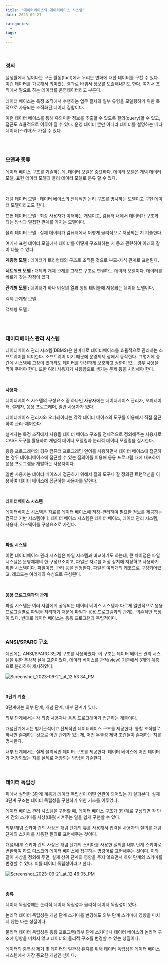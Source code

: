 ```yaml
---
title: "데이터베이스와 데이터베이스 시스템"
date: 2023-09-21

categories:
  - 
tags:
  -
---
```



<br>

### **정의**

실생활에서 일어나는 모든 활동(fact)에서 우리는 변화에 대한 데이터를 구할 수 있다. 이런 데이터를 가공해서 의미있는 결과로 바꿔서 정보를 도출해내기도 한다. 여기서 조직에서 필요로 하는 데이터를 운영데이터라고 부른다.

데이터 베이스는 특정 조직에서 수행하는 업무 절차의 일부 유형을 모델링하기 위한 목적으로 사용되는 조직화된 데이터 집합이다. 

이런 데이터 베이스를 통해 유의미한 정보를 추출할 수 있도록 질의(query)할 수 있고, 접근도 효율적으로 이루어 질 수 있다. 운영 데이터 뿐만 아니라 데이터를 설명하는 메타 데이터(스키마)도 가질 수 있다. 

<br>
<br>

### **모델과** **종류**

데이터 베이스 구조를 기술하는데, 데이터 모델은 중요하다. 데이터 모델은 개념 데이터 모델, 표현 데이터 모델과 물리 데이터 모델로 분류 할 수 있다.

<br>

개념 데이터 모델 : 데이터 베이스의 전체적인 논리 구조를 명시하는 모델이고 구현 데이터 모델이라고도 한다.

표현 데이터 모델 : 최종 사용자가 이해하는 개념이고, 컴퓨터 내에서 데이터가 구조화 되는 방식과 밀접한 관계를 가지는 모델이다.

물리 데이터 모델 : 실제 데이터가 컴퓨터에서 어떻게 물리적으로 저장되는 지 기술한다.

여기서 표현 데이터 모델에서 데이터를 어떻게 구조화하는 지 등과 관련하여 아래와 같이 나눌 수 있다.

**계층형 모델** : 데이터가 트리형태의 구조로 조직된 것으로 부모-자식 관계로 표현된다.

**네트워크 모델 :** 개체와 개체 관계를 그래프 구조로 연결하는 데이터 모델이다. 데이터를 빠르게 찾는 장점이 있다.

**관계형 모델 :** 데이터가 하나 이상의 열과 행의 테이블에 저장되는 데이터 모델이다.

객체 관계형 모델 : 

객체형 모델 : 

<br>
<br>


### 데이터베이스 관리 시스템

데이터베이스 관리 시스템(DBMS)은 한마디로 데이터베이스를 효율적으로 관리하는 소프트웨어를 의미한다. 소프트웨어 이기 때문에 운영체제 상에서 동작한다. 그렇기에 중간에 시스템에 고장이 있더라도 데이터를 안전하게 보호하고 권한이 없는 경우 사용을 막아 주어야 한다. 또한 여러 사용자가 사용함으로 생기는 문제 등을 처리해야 한다.

<br>

**사용자**

데이터베이스 시스템의 구성요소 중 하나인 사용자에는 데이터베이스 관리자, 오퍼레이터, 설계자, 응용 프로그래머, 일반 사용자가 있다. 

데이터베이스 관리자와 오퍼레이터는 각각 데이터 베이스의 도구를 이용해서 직접 접근하여 관리-제어한다. 

설계자는 특정 조직에서 사용될 데이터 베이스 구조를 전체적으로 정의해주는 사용자로 CASE 도구를 활용하여 개념적 데이터 모델링과 논리적 데이터 모델링을 실시한다.

응용 프로그래머의 경우 컴퓨터 프로그래밍 언어를 사용하면서 데이터 베이스에 접근하는 경우 데이터베이스에 접근할 수 있는 질의어를 이용해 응용 프로그램 내에 내포하여 응용 프로그램을 개발하는 사용자이다.

일반 사용자는 데이터 베이스에 접근하기 위해서 질의 도구나 잘 정의된 트랜잭션을 이용하여 데이터 베이스에 접근하는 사용자를 말한다.


<br>

**데이터베이스 시스템**

데이터베이스 시스템은 자료를 데이터 베이스에 저장-관리하며 필요한 정보를 제공하는 컴퓨터 기반 시스템이다. 데이터 베이스 시스템은 데이터 베이스, 데이터 관리 시스템, 사용자, 하드웨어를 구성요소로 가진다.

<br>

**파일 시스템**

이런 데이터베이스 관리 시스템은 파일 시스템과 비교하기도 하는데, 큰 차이점은 파일 시스템은 운영체제의 한 구성요소이고, 파일은 자료를 저장 장치에 저장하고 사용하기 위한 시스템이다. 파일이름, 관리 등을 진행한다. 파일은 여러개의 레코드로 구성되어있고, 레코드는 여러개의 속성으로 구성된다.

<br>

**응용 프로그램과의 관계**

파일 시스템은 여러 사람에게 공유되는 데이터 베이스 시스템과 다르게 일반적으로 응용 프로그램별로 파일을 처리하기 때문에 파일과 응용 프로그램과의 관계는 의존적인 특징이 있다. 반대로 데이터 베이스는 응용 프로그램과 독립적이다.


<br>

### ANSI/SPARC 구조

예전에는 ANSI/SPARC 3단계 구조를 사용하였다. 이 구조는 데이터 베이스 관리 시스템을 위한 추상적 설계 표준이었다. 데이터 베이스를 관점(view) 기준에서 3개의 계층으로 분리하여 제시하였다.

![Screenshot_2023-09-21_at_12 53 34_PM](https://github.com/rha6780/rha6780.github.io/assets/47859845/b6e4ce80-5d7e-47d2-88a1-408fffc02e3f)

<br>

**3단계 계층**

3단계에는 외부 단계, 개념 단계, 내부 단계가 있다. 

외부 단계에서는 각 최종 사용자나 응용 프로그래머가 접근하는 계층이다.

개념단계에서는 범기관적이고 전체적인 데이터베이스 구조를 제공한다. 통합 조직별로 하나만 존재하는 것으로 어떤 관계가 있는제, 어떤 무결성 제약 조건들이 존재하는 지를 명시한다.

내부 단계에서는 실제 물리적인 데이터 구조를 제공한다. 데이터 베이스에 어떤 데이터가 저장되었는 지를 실제로 저장되는 방법을 기술한다.


<br>

### 데이터 독립성

위에서 설명한 3단계 계층과 데이터 독립성이 어떤 연관이 되어있는 지 살펴본다. 실제 3단계 구조는 데이터 독립성을 구현하기 위한 기초를 이루었다.

데이터 베이스 관리 시스템을 구현할 때, 데이터 베이스 구조가 3단계로 구성되면 각 단계 간의 스키마를 사상(대응)시켜주는 일을 쉽게 구현할 수 있다. 

외부/개념 스카마 간의 사상은 개념 단계의 뷰를 사용해서 입력된 사용자의 질의를 개념단계의 스키마를 사용한 질의로 표현해주는 것이다.

개념/내부 스키마 간의 사상은 개념 단계의 스키마를 사용한 질의를 내부 단계 스키마로 변환하여 하드 디스크의 데이터 베이스에 접근하는 명령어로 표현해주는 것이다. 이와 같이 사상을 정의해 두면, 실제 상위 단계의 영향을 주지 않으면서 하위 단계의 스카마를 변경할 수 있다. 이를 데이터 독립성이라고 한다.

![Screenshot_2023-09-21_at_12 46 05_PM](https://github.com/rha6780/rha6780.github.io/assets/47859845/ce045b29-31ad-4463-a603-9ba278e8f40f)

<br>

**종류**

데이터 독립성에는 논리적 데이터 독립성과 물리적 데이터 독립성이 있다. 

논리적 데이터 독립성은 개념 단계 스키마를 변경해도 외부 단계 스키마에 영향을 미치지 않는 다는 성질이다.

물리적 데이터 독립성은 응용 프로그램(외부 단계 스키마)나 데이터 베이스의 논리적 구조에 영향을 미치지 않고 데이터의 물리적 구조를 변경할 수 있는 성질이다.



데이터의 중복성 제거 및 데이터의 일관성 유지를 위해 데이터 독립성은 데이터 베이스 시스템에서 가장 중요한 개념인 셈이다.

<br>
<br>
